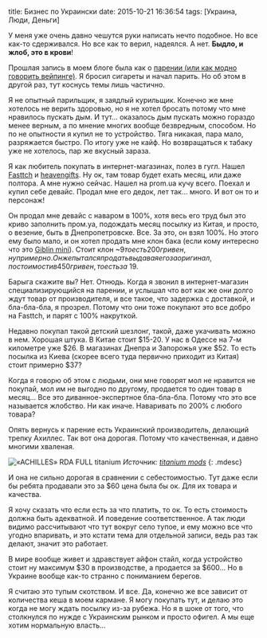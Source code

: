 title: Бизнес по Украински
date: 2015-10-21 16:36:54
tags: [Украина, Люди, Деньги]

У меня уже очень давно чешутся руки написать нечто подобное. Но все как-то сдерживался. Но все как то верил, надеялся. А нет. **Быдло, и жлоб, это в крови**!

Прошлая запись в моем блоге была как о [парении (или как модно говорить вейпинге)](/blog/2015/10/parenie-kurit-po-novomu/). Я бросил сигареты и начал парить. Но об этом в другой раз, тут коснусь темы лишь частично.

Я не опытный парильщик, я заядлый курильщик. Конечно же мне хотелось не верить здоровью, но я не хотел бросать потому что мне нравилось пускать дым. И тут… оказалось дым пускать можно гораздо менее верным, а по мнение многих вообще безвредным, способом. Но по не опытности я купил не то устройство. Тяга никакая, пара мало, разряжается быстро. По итогу уже не кайф. Но возвращаться к табаку уже не хотелось, пар же вкусный зараза.

Я как любитель покупать в интернет-магазинах, полез в гугл. Нашел [Fasttch](https://www.fasttech.com/) и [heavengifts](http://www.heavengifts.com/). Ну ок, там товар будет ехать месяц, или даже полтора. А мне нужно сейчас. Нашел на prom.ua кучу всего. Поехал и купил себе девайс. Продал мне его дедок, лет так… много. И вот он то и персонаж!

Он продал мне девайс с наваром в 100%, хотя весь его труд был это криво заполнить пром.уа, подождать месяц посылку из Китая, и просто, о везение, быть в Днепропетровске. Все. За это, он взял 100%. Но этого ему было мало, и он хотел продать мне клон бака (если кому интересно что это [Giblin mini](https://www.fasttech.com/products/0/10013071/3505501-goblin-mini-styled-rta-rebuildable-tank-atomizer)). Стоит клон ~$9 то есть 200 гривен, ну примерно. Он же пытался продать выдавая его за оригинал, по стоимости в 450 гривен, то есть за ~$19.

Барыга скажите вы? Нет. Отнюдь. Когда я звонил в интернет-магазин специализирующийся на парении, и услышал что вот как же они долго ждут товар от производителя, и все такое, что задержка с доставкой, и бла-бла-бла, я прозрел. Потому что они тоже покупают это все добро на Fasttch, и парят с 100% накруткой.

Недавно покупал такой детский шезлонг, такой, даже укачивать можно в нем. Хорошая штука. В Китае стоит $15-20. У нас в Одессе на 7-м километре уже $26. В магазинах Днепра и Запорожья уже $52. То есть посылка из Киева (скорее всего туда первично приходит из Китая) стоит примерно $37?

Когда я говорю об этом с людьми, они мне говорят мол не нравится не покупай, мол им не выгодно по другому, продается то один товар в месяц… Все это диванное-экспертное бла-бла-бла. Потому что это все называется жлобство. Ни как иначе. Наваривать по 200% с любого товара?

Опять вернусь к парение есть Украинский производитель, делающий трепку Ахиллес. Так вот она дорогая. Потому что качественная, и давно многими хваленая. 

![«ACHILLES» RDA FULL titanium](http://macgera.s3.amazonaws.com/articles/achiles.png)
*Источник: [titanium mods](http://titanium-mods.com/portfolio/41-atomizer-achilles-full-titanium.html)*
{: .mdesc}

И она не сильно дорогая в сравнении с себестоимостью. Тут даже если бы ребята продавали это за $60 цена была бы ок. Для их товара и качества.

Я хочу сказать что если есть за что платить, то ок. То есть стоимость должна быть адекватной. И поведение соответственное. А так люди видимо рассчитывают что тут вокруг село тупое, и ему можно все что угодно впаривать, и это кстати тема для отдельной записи, ведь раз так делают, значит это работает.

В мире вообще живет и здравствует айфон стайл, когда устройство стоит ну максимум $30 в производстве, а продается за $600… Но в Украине вообще как-то странно с пониманием берегов. 

Я считаю это тупым скотством. И все. Да, конечно же все зависит от количества кеша в моем кармане. Я могу покупать тут, и делаю это когда не могу ждать посылку из-за рубежа. Но я в шоке от того, что столкнулся по нужде с Украинским рынком и просто офигел. А мы еще хотим нормальную власть… 